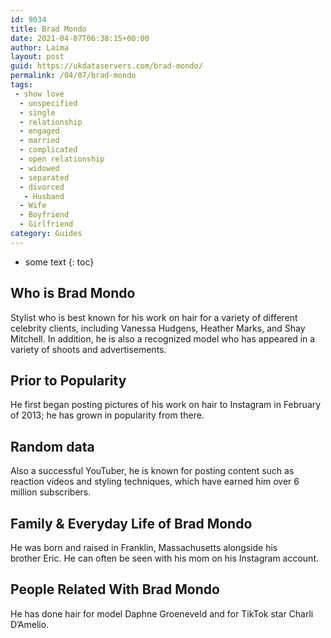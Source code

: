 ```yaml
---
id: 9034
title: Brad Mondo
date: 2021-04-07T06:38:15+00:00
author: Laima
layout: post
guid: https://ukdataservers.com/brad-mondo/
permalink: /04/07/brad-mondo
tags:
 - show love
  - unspecified
  - single
  - relationship
  - engaged
  - married
  - complicated
  - open relationship
  - widowed
  - separated
  - divorced
   - Husband
  - Wife
  - Boyfriend
  - Girlfriend
category: Guides
---
```


* some text
{: toc}


## Who is Brad Mondo
                  
                  
                  
Stylist who is best known for his work on hair for a variety of different celebrity clients, including Vanessa Hudgens, Heather Marks, and Shay Mitchell. In addition, he is also a recognized model who has appeared in a variety of shoots and advertisements. 
                  
              
            
              
            
                
                
                
## Prior to Popularity
                  
                  
                  
He first began posting pictures of his work on hair to Instagram in February of 2013; he has grown in popularity from there.
                  
              
            
              
            
                
                
                
## Random data
                  
                  
                  
Also a successful YouTuber, he is known for posting content such as reaction videos and styling techniques, which have earned him over 6 million subscribers.
                  
              
            
              
            
                
                
                
## Family & Everyday Life of Brad Mondo
                  
                  
                  
He was born and raised in Franklin, Massachusetts alongside his brother Eric. He can often be seen with his mom on his Instagram account. 
                  
              
            
              
            
                
                
                
## People Related With Brad Mondo
                  
                  
                  
He has done hair for model Daphne Groeneveld and for TikTok star Charli D&#8217;Amelio.
                  
              
            
              
            
                
              
            
              
              
            
            
              
            
          
          
          
